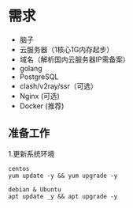 # 需求
- 脑子
- 云服务器（1核心1G内存起步）
- 域名（解析国内云服务器IP需备案）
- golang
- PostgreSQL
- clash/v2ray/ssr（可选）
- Nginx (可选)
- Docker (推荐)

## 准备工作
1.更新系统环境
```
centos
yum update -y && yum upgrade -y

debian & Ubuntu
apt update _y && apt upgrade -y
```
